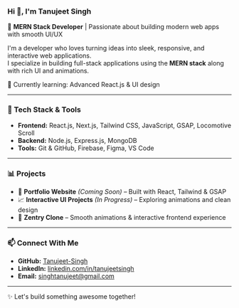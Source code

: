 ### Hi 👋, I'm Tanujeet Singh

🚀 **MERN Stack Developer** | Passionate about building modern web apps with smooth UI/UX

I'm a developer who loves turning ideas into sleek, responsive, and interactive web applications.  
I specialize in building full-stack applications using the **MERN stack** along with rich UI and animations.

🌱 Currently learning: Advanced React.js & UI design

---

### 🔧 Tech Stack & Tools
- **Frontend:** React.js, Next.js, Tailwind CSS, JavaScript, GSAP, Locomotive Scroll  
- **Backend:** Node.js, Express.js, MongoDB  
- **Tools:** Git & GitHub, Firebase, Figma, VS Code

---

### 📊 Projects
- 🎨 **Portfolio Website** *(Coming Soon)* – Built with React, Tailwind & GSAP  
- 📈 **Interactive UI Projects** *(In Progress)* – Exploring animations and clean design  
- 🔁 **Zentry Clone** – Smooth animations & interactive frontend experience

---

### 📫 Connect With Me
- **GitHub:** [Tanujeet-Singh](https://github.com/Tanujeet-Singh)  
- **LinkedIn:** [linkedin.com/in/tanujeetsingh](https://www.linkedin.com/in/tanujeetsingh)  
- **Email:** singhtanujeet@gmail.com

---

✨ Let's build something awesome together!



